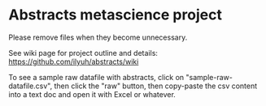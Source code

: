 Abstracts metascience project
=========
Please remove files when they become unnecessary.

See wiki page for project outline and details: https://github.com/ilyuh/abstracts/wiki

To see a sample raw datafile with abstracts, click on "sample-raw-datafile.csv", then click the "raw" button, then copy-paste the csv content into a text doc and open it with Excel or whatever. 
